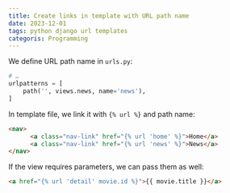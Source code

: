 ```yaml
---
title: Create links in template with URL path name
date: 2023-12-01
tags: python django url templates
categoris: Programming
---
```


We define URL path name in `urls.py`:

```python
# …
urlpatterns = [
	path('', views.news, name='news'),
]
```

<!-- {% raw %} -->
In template file, we link it with `{% url %}` and path name:

```html
<nav>
      <a class="nav-link" href="{% url 'home' %}">Home</a>
      <a class="nav-link" href="{% url 'news' %}">News</a>
</nav>
```

If the view requires parameters, we can pass them as well:

```html
<a href="{% url 'detail' movie.id %}">{{ movie.title }}</a>
```
<!-- {% endraw %} -->